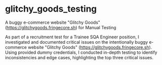 # glitchy_goods_testing
A buggy e-commerce website "Glitchy Goods" (https://glitchygoods.fringecore.sh) for Manual Testing

As part of a recruitment test for a Trainee SQA Engineer position, I investigated and documented critical issues on the intentionally buggy e-commerce website "Glitchy Goods" (https://glitchygoods.fringecore.sh). Using provided dummy credentials, I conducted in-depth testing to identify inconsistencies and edge cases, highlighting the top three critical issues.

